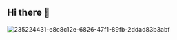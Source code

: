 ## Hi there 👋


![235224431-e8c8c12e-6826-47f1-89fb-2ddad83b3abf](https://github.com/user-attachments/assets/be7b83fe-08f2-4c40-b252-2a64d42871bd)

